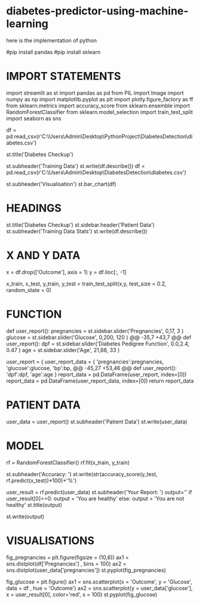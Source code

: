 # diabetes-predictor-using-machine-learning
here is the implementation of python


#pip install pandas
#pip install sklearn


# IMPORT STATEMENTS
import streamlit as st
import pandas as pd
from PIL import Image
import numpy as np
import matplotlib.pyplot as plt
import plotly.figure_factory as ff
from sklearn.metrics import accuracy_score
from sklearn.ensemble import RandomForestClassifier
from sklearn.model_selection import train_test_split
import seaborn as sns

df = pd.read_csv(r'C:\Users\Admin\Desktop\PythonProject\DiabetesDetection\diabetes.csv')

st.title('Diabetes Checkup')

st.subheader('Training Data')
st.write(df.describe())
df = pd.read_csv(r'C:\Users\Admin\Desktop\DiabetesDetection\diabetes.csv')

st.subheader('Visualisation')
st.bar_chart(df)
# HEADINGS
st.title('Diabetes Checkup')
st.sidebar.header('Patient Data')
st.subheader('Training Data Stats')
st.write(df.describe())


# X AND Y DATA
x = df.drop(['Outcome'], axis = 1)
y = df.iloc[:, -1]

x_train, x_test, y_train, y_test = train_test_split(x,y, test_size = 0.2, random_state = 0)


# FUNCTION
def user_report():
  pregnancies = st.sidebar.slider('Pregnancies', 0,17, 3 )
  glucose = st.sidebar.slider('Glucose', 0,200, 120 )
@@ -35,7 +43,7 @@ def user_report():
  dpf = st.sidebar.slider('Diabetes Pedigree Function', 0.0,2.4, 0.47 )
  age = st.sidebar.slider('Age', 21,88, 33 )

  user_report = {
  user_report_data = {
      'pregnancies':pregnancies,
      'glucose':glucose,
      'bp':bp,
@@ -45,27 +53,46 @@ def user_report():
      'dpf':dpf,
      'age':age
  }
  report_data = pd.DataFrame(user_report, index=[0])
  report_data = pd.DataFrame(user_report_data, index=[0])
  return report_data




# PATIENT DATA
user_data = user_report()
st.subheader('Patient Data')
st.write(user_data)




# MODEL
rf  = RandomForestClassifier()
rf.fit(x_train, y_train)

st.subheader('Accuracy: ')
st.write(str(accuracy_score(y_test, rf.predict(x_test))*100)+'%')

user_result = rf.predict(user_data)
st.subheader('Your Report: ')
output=''
if user_result[0]==0:
  output = 'You are healthy'
else:
  output = 'You are not healthy'
st.title(output)




st.write(output)

# VISUALISATIONS
fig_pregnancies = plt.figure(figsize = (10,6))
ax1 = sns.distplot(df['Pregnancies'] , bins = 100)
ax2 = sns.distplot(user_data['pregnancies'])
st.pyplot(fig_pregnancies)

fig_glucose = plt.figure()
ax1 = sns.scatterplot(x = 'Outcome', y = 'Glucose', data = df , hue = 'Outcome')
ax2 = sns.scatterplot(y = user_data['glucose'], x = user_result[0], color='red', s = 100)
st.pyplot(fig_glucose)
